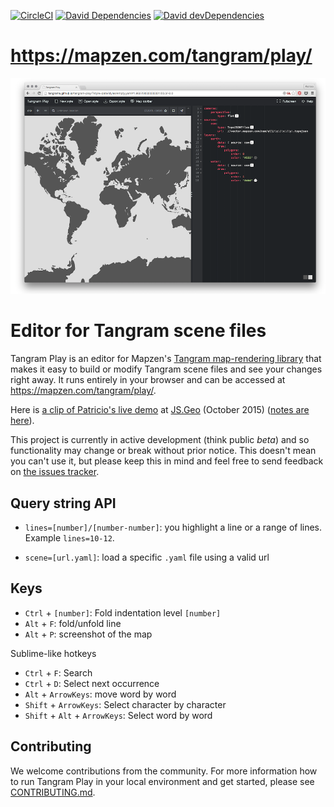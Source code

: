 [![CircleCI](https://img.shields.io/circleci/project/tangrams/tangram-play.svg?style=flat-square)](https://circleci.com/gh/tangrams/tangram-play/)
[![David Dependencies](https://img.shields.io/david/tangrams/tangram-play.svg?style=flat-square)](https://david-dm.org/tangrams/tangram-play)
[![David devDependencies](https://img.shields.io/david/dev/tangrams/tangram-play.svg?style=flat-square)](https://david-dm.org/tangrams/tangram-play#info=devDependencies)

# https://mapzen.com/tangram/play/

![](data/imgs/screenshot.png)

# Editor for Tangram scene files

Tangram Play is an editor for Mapzen's [Tangram map-rendering library](https://github.com/tangrams/tangram) that makes it easy to build or modify Tangram scene files and see your changes right away. It runs entirely in your browser and can be accessed at https://mapzen.com/tangram/play/.

Here is [a clip of Patricio's live demo](https://twitter.com/ajturner/status/652186516194762752/video/1) at [JS.Geo](http://www.jsgeo.com/) (October 2015) ([notes are here](https://github.com/mapzen/presentations/tree/master/08-2015-JSGEO)).

This project is currently in active development (think public _beta_) and so functionality may change or break without prior notice. This doesn't mean you can't use it, but please keep this in mind and feel free to send feedback on [the issues tracker](https://github.com/tangrams/tangram-play/issues).

## Query string API

* ```lines=[number]/[number-number]```: you highlight a line or a range of lines. Example ```lines=10-12```.

* ```scene=[url.yaml]```: load a specific ```.yaml``` file using a valid url

## Keys

* ```Ctrl``` + ```[number]```: Fold indentation level ```[number]```
* ```Alt``` + ```F```: fold/unfold line
* ```Alt``` + ```P```: screenshot of the map

Sublime-like hotkeys
* ```Ctrl``` + ```F```: Search
* ```Ctrl``` + ```D```: Select next occurrence
* ```Alt``` + ```ArrowKeys```: move word by word
* ```Shift``` + ```ArrowKeys```: Select character by character
* ```Shift``` + ```Alt``` + ```ArrowKeys```: Select word by word

## Contributing

We welcome contributions from the community. For more information how to run Tangram Play in your local environment and get started, please see [CONTRIBUTING.md](https://github.com/tangrams/tangram-play/blob/gh-pages/CONTRIBUTING.md).
